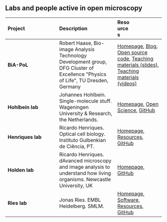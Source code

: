 ## Labs and people active in open microscopy

| <div style="width:150px">Project</div>  | <div style="width:100px">Description</div> | <div style="width:40px">Resources</div>
| :---| :--- | :---
| **BiA-PoL** | Robert Haase, Bio-image Analysis Technology Development group, DFG Cluster of Excellence "Physics of Life", TU Dresden, Germany | [Homepage](https://physics-of-life.tu-dresden.de/bia), [Blog](https://biapol.github.io/blog/), [Open source code](https://github.com/biapol), [Teaching materials (slides)](https://f1000research.com/gateways/neubias?n0=text&v0=robert+Haase&o0=&selectedDomain=slides), [Teaching materials (videos)](youtube.com/haesleinhuepf)
| **Hohlbein lab** |Johannes Hohlbein. Single-molecule stuff. Wageningen University & Research, the Netherlands.| [Homepage](https://jhohlbein.com/), [Open Science](https://jhohlbein.com/openscience/), [GitHub](https://github.com/HohlbeinLab)
| **Henriques lab** |Ricardo Henriques. Optical cell biology. Instituto Gulbenkian de Ciência, PT.| [Homepage](https://henriqueslab.github.io/), [Resources](https://henriqueslab.github.io/resources/), [GitHub](https://github.com/HenriquesLab)
| **Holden lab** |Ricardo Henriques. dAvanced microscopy and image analysis to understand how living organisms. Newcastle University, UK| [Homepage](https://blogs.ncl.ac.uk/holdenlab/), [GitHub](https://github.com/HoldenLab)
| **Ries lab** |Jonas Ries. EMBL Heidelberg. SMLM. | [Homepage](https://rieslab.de), [Software](https://rieslab.de#software), [Resources](https://rieslab.de/#resources), [GitHub](https://github.com/ries-lab)
